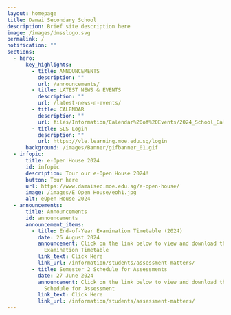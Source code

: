 ```yaml
---
layout: homepage
title: Damai Secondary School
description: Brief site description here
image: /images/dmsslogo.svg
permalink: /
notification: ""
sections:
  - hero:
      key_highlights:
        - title: ANNOUNCEMENTS
          description: ""
          url: /announcements/
        - title: LATEST NEWS & EVENTS
          description: ""
          url: /latest-news-n-events/
        - title: CALENDAR
          description: ""
          url: files/Information/Calendar%20of%20Events/2024_School_Calendar_Damai_Sec__updated_22_Dec_2023_.pdf
        - title: SLS Login
          description: ""
          url: https://vle.learning.moe.edu.sg/login
      background: /images/Banner/gifbanner_01.gif
  - infopic:
      title: e-Open House 2024
      id: infopic
      description: Tour our e-Open House 2024!
      button: Tour here
      url: https://www.damaisec.moe.edu.sg/e-open-house/
      image: /images/E Open House/eoh1.jpg
      alt: eOpen House 2024
  - announcements:
      title: Announcements
      id: announcements
      announcement_items:
        - title: End-of-Year Examination Timetable (2024)
          date: 26 August 2024
          announcement: Click on the link below to view and download the End-of-Year
            Examination Timetable
          link_text: Click Here
          link_url: /information/students/assessment-matters/
        - title: Semester 2 Schedule for Assessments
          date: 27 June 2024
          announcement: Click on the link below to view and download the Semester 2
            Schedule for Assessment
          link_text: Click Here
          link_url: /information/students/assessment-matters/
---
```

